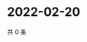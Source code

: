 # 2022-02-20

共 0 条

<!-- BEGIN WEIBO -->
<!-- 最后更新时间 Sun Feb 20 2022 09:55:17 GMT+0800 (China Standard Time) -->

<!-- END WEIBO -->
